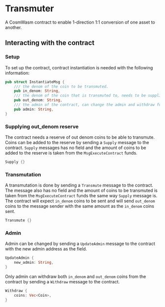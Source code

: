 # Transmuter

A CosmWasm contract to enable 1-direction 1:1 conversion of one asset to another.

## Interacting with the contract

### Setup

To set up the contract, contract instantiation is needed with the following information:

```rs
pub struct InstantiateMsg {
    /// the denom of the coin to be transmuted.
    pub in_denom: String,
    /// the denom of the coin that is transmuted to, needs to be supplied to the contract.
    pub out_denom: String,
    /// the admin of the contract, can change the admin and withdraw funds.
    pub admin: String,
}
```

### Supplying out_denom reserve

The contract needs a reserve of out denom coins to be able to transmute. Coins can be added to the reserve by sending a `Supply` message to the contract.
`Supply` messages has no field and the amount of coins to be added to the reserve is taken from the `MsgExecuteContract` funds.

```rs
Supply {}
```

### Transmutation

A transmutation is done by sending a `Transmute` message to the contract. The message also has no field and the amount of coins to be transmuted is taken from the `MsgExecuteContract` funds the same way `Supply` message is.
The contract will expect `in_denom` coins to be sent and will send `out_denom` coins to the message sender with the same amount as the `in_denom` coins sent.

```rs
Transmute {}
```

### Admin

Admin can be changed by sending a `UpdateAdmin` message to the contract with the new admin address as the field.

```rs
UpdateAdmin {
    new_admin: String,
}
```

Only admin can withdraw both `in_denom` and `out_denom` coins from the contract by sending a `Withdraw` message to the contract.

```rs
Withdraw {
    coins: Vec<Coin>,
}
```
